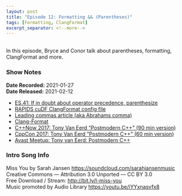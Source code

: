 ```yaml
---
layout: post
title: "Episode 12: Formatting && (Parentheses)"
tags: [Formatting, ClangFormat]
excerpt_separator: <!--more-->
---
```


<div id="buzzsprout-player-7829776"></div>
<script src="https://www.buzzsprout.com/1501960/7829776-episode-12-formatting-parentheses.js?container_id=buzzsprout-player-7829776&player=small" type="text/javascript" charset="utf-8"></script>

<br>In this episode, Bryce and Conor talk about parentheses, formatting, ClangFormat and more.

<!--more-->

### Show Notes

**Date Recorded:** 2021-01-27 <br>
**Date Released:** 2021-02-12

* [ES.41: If in doubt about operator precedence, parenthesize](https://isocpp.github.io/CppCoreGuidelines/CppCoreGuidelines#es41-if-in-doubt-about-operator-precedence-parenthesize)
* [RAPIDS cuDF ClangFormat config file](https://github.com/rapidsai/cudf/blob/branch-0.18/cpp/.clang-format)
* [Leading commas article (aka Abrahams comma)](https://towardsdatascience.com/winning-arguments-with-data-leading-with-commas-in-sql-672b3b81eac9)
* [Clang-Format](https://clang.llvm.org/docs/ClangFormat.html)
* [C++Now 2017: Tony Van Eerd “Postmodern C++" (90 min version)](https://www.youtube.com/watch?v=GPP64opjy_Y)
* [CppCon 2017: Tony Van Eerd “Postmodern C++” (60 min version)](https://www.youtube.com/watch?v=QTLn3goa3A8)
* [Avast Meetup: Tony van Eerd: Postmodern C++](https://www.youtube.com/watch?v=Zx_Tjp9WIII)

### Intro Song Info

Miss You by Sarah Jansen https://soundcloud.com/sarahjansenmusic<br>
Creative Commons — Attribution 3.0 Unported — CC BY 3.0<br>
Free Download / Stream: http://bit.ly/l-miss-you<br>
Music promoted by Audio Library https://youtu.be/iYYxnasvfx8<br>
